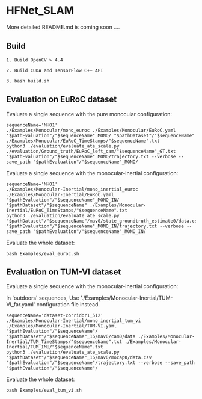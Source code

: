 # HFNet_SLAM

More detailed README.md is coming soon ....

## Build

```
1. Build OpenCV > 4.4

2. Build CUDA and TensorFlow C++ API

3. bash build.sh
```

## Evaluation on EuRoC dataset

Evaluate a single sequence with the pure monocular configuration:

```
sequenceName='MH01'
./Examples/Monocular/mono_euroc ./Examples/Monocular/EuRoC.yaml "$pathEvaluation"/"$sequenceName"_MONO/ "$pathDataset"/"$sequenceName" ./Examples/Monocular/EuRoC_TimeStamps/"$sequenceName".txt
python3 ./evaluation/evaluate_ate_scale.py ./evaluation/Ground_truth/EuRoC_left_cam/"$sequenceName"_GT.txt "$pathEvaluation"/"$sequenceName"_MONO/trajectory.txt --verbose --save_path "$pathEvaluation"/"$sequenceName"_MONO/
```

Evaluate a single sequence with the monocular-inertial configuration:

```
sequenceName='MH01'
./Examples/Monocular-Inertial/mono_inertial_euroc ./Examples/Monocular-Inertial/EuRoC.yaml "$pathEvaluation"/"$sequenceName"_MONO_IN/ "$pathDataset"/"$sequenceName" ./Examples/Monocular-Inertial/EuRoC_TimeStamps/"$sequenceName".txt
python3 ./evaluation/evaluate_ate_scale.py "$pathDataset"/"$sequenceName"/mav0/state_groundtruth_estimate0/data.csv "$pathEvaluation"/"$sequenceName"_MONO_IN/trajectory.txt --verbose --save_path "$pathEvaluation"/"$sequenceName"_MONO_IN/
```

Evaluate the whole dataset:

```
bash Examples/eval_euroc.sh
```

## Evaluation on TUM-VI dataset

Evaluate a single sequence with the monocular-inertial configuration:

In 'outdoors' sequences, Use './Examples/Monocular-Inertial/TUM-VI_far.yaml' configuration file instead.

```
sequenceName='dataset-corridor1_512'
./Examples/Monocular-Inertial/mono_inertial_tum_vi ./Examples/Monocular-Inertial/TUM-VI.yaml "$pathEvaluation"/"$sequenceName"/ "$pathDataset"/"$sequenceName"_16/mav0/cam0/data ./Examples/Monocular-Inertial/TUM_TimeStamps/"$sequenceName".txt ./Examples/Monocular-Inertial/TUM_IMU/"$sequenceName".txt
python3 ./evaluation/evaluate_ate_scale.py "$pathDataset"/"$sequenceName"_16/mav0/mocap0/data.csv "$pathEvaluation"/"$sequenceName"/trajectory.txt --verbose --save_path "$pathEvaluation"/"$sequenceName"/
```

Evaluate the whole dataset:

```
bash Examples/eval_tum_vi.sh
```
